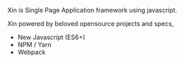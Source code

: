 Xin is Single Page Application framework using javascript.

Xin powered by beloved opensource projects and specs,

- New Javascript (ES6+)
- NPM / Yarn
- Webpack
